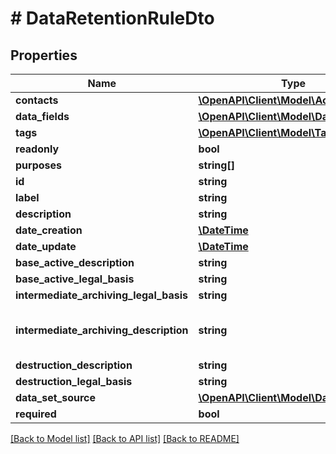 # # DataRetentionRuleDto

## Properties

Name | Type | Description | Notes
------------ | ------------- | ------------- | -------------
**contacts** | [**\OpenAPI\Client\Model\ActorDto[]**](ActorDto.md) |  | [optional]
**data_fields** | [**\OpenAPI\Client\Model\DataFieldDto[]**](DataFieldDto.md) |  | [optional]
**tags** | [**\OpenAPI\Client\Model\TagDto[]**](TagDto.md) |  | [optional]
**readonly** | **bool** |  | [optional]
**purposes** | **string[]** |  | [optional]
**id** | **string** |  | [optional]
**label** | **string** |  |
**description** | **string** |  | [optional]
**date_creation** | [**\DateTime**](\DateTime.md) |  | [optional]
**date_update** | [**\DateTime**](\DateTime.md) |  | [optional]
**base_active_description** | **string** |  | [optional]
**base_active_legal_basis** | **string** |  | [optional]
**intermediate_archiving_legal_basis** | **string** | Base légale | [optional]
**intermediate_archiving_description** | **string** | Description du processus d&#39;archivage | [optional]
**destruction_description** | **string** |  | [optional]
**destruction_legal_basis** | **string** |  | [optional]
**data_set_source** | [**\OpenAPI\Client\Model\DataSetSource**](DataSetSource.md) |  | [optional]
**required** | **bool** |  | [optional]

[[Back to Model list]](../../README.md#models) [[Back to API list]](../../README.md#endpoints) [[Back to README]](../../README.md)
